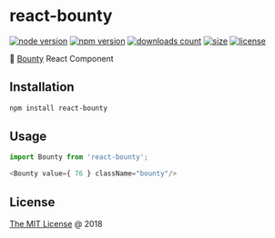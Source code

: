 # react-bounty

[![node version](https://img.shields.io/node/v/react-bounty.svg)](https://www.npmjs.com/package/react-bounty)
[![npm version](https://badge.fury.io/js/react-bounty.svg)](https://badge.fury.io/js/react-bounty)
[![downloads count](https://img.shields.io/npm/dt/react-bounty.svg)](https://www.npmjs.com/package/react-bounty)
[![size](https://packagephobia.com/badge?p=react-bounty)](https://packagephobia.com/result?p=react-bounty)
[![license](https://img.shields.io/npm/l/react-bounty.svg)](https://piecioshka.mit-license.org)

🔨 [Bounty](https://github.com/coderitual/bounty) React Component

## Installation

```bash
npm install react-bounty
```

## Usage

```javascript
import Bounty from 'react-bounty';

<Bounty value={ 76 } className="bounty"/>
```

## License

[The MIT License](https://piecioshka.mit-license.org) @ 2018
